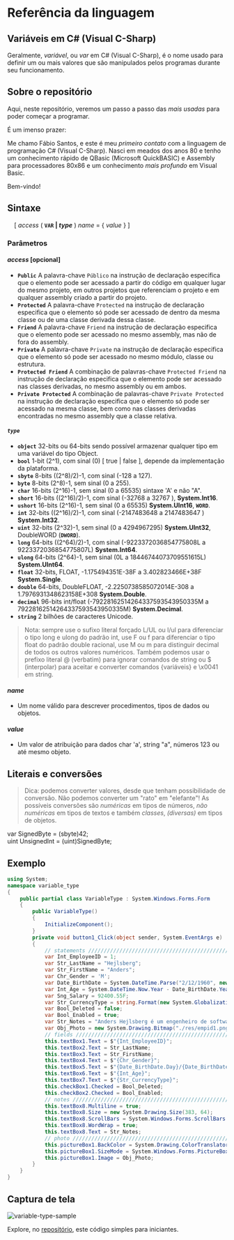 # Referência da linguagem

## Variáveis em C# (Visual C-Sharp)

Geralmente, _variável_, ou _var_ em C# (Visual C-Sharp), é o nome usado para definir um ou mais valores que são manipulados pelos programas durante seu funcionamento.

## Sobre o repositório

Aqui, neste repositório, veremos um passo a passo das _mais usadas_ para poder começar a programar.

É um imenso prazer:

Me chamo Fábio Santos, e este é meu _primeiro contato_ com a linguagem de programação C# (Visual C-Sharp). Nasci em meados dos anos 80 e tenho um conhecimento rápido de QBasic (Microsoft QuickBASIC) e Assembly para processadores 80x86 e um conhecimento _mais profundo_ em Visual Basic.

Bem-vindo!

## Sintaxe

&nbsp;&nbsp;&nbsp;&nbsp;[ _access_ ( **`VAR` | _type_** ) _name_ = { _value_ } ]

### Parâmetros

#### _access_ [opcional]

   + **`Public`** A palavra-chave `Público` na instrução de declaração especifica que o elemento pode ser acessado a partir do código em qualquer lugar do mesmo projeto, em outros projetos que referenciam o projeto e em qualquer assembly criado a partir do projeto.
   + **`Protected`** A palavra-chave `Protected` na instrução de declaração especifica que o elemento só pode ser acessado de dentro da mesma classe ou de uma classe derivada dessa classe.
   + **`Friend`** A palavra-chave `Friend` na instrução de declaração especifica que o elemento pode ser acessado no mesmo assembly, mas não de fora do assembly.
   + **`Private`** A palavra-chave `Private` na instrução de declaração especifica que o elemento só pode ser acessado no mesmo módulo, classe ou estrutura.
   + **`Protected Friend`** A combinação de palavras-chave `Protected Friend` na instrução de declaração especifica que o elemento pode ser acessado nas classes derivadas, no mesmo assembly ou em ambos.
   + **`Private Protected`** A combinação de palavras-chave `Private Protected` na instrução de declaração especifica que o elemento só pode ser acessado na mesma classe, bem como nas classes derivadas encontradas no mesmo assembly que a classe relativa.

#### _`type`_

+ **`object`** 32-bits ou 64-bits sendo possível armazenar qualquer tipo em uma variável do tipo Object.
+ **`bool`** 1-bit  (2^1), com sinal (0) [ true | false ], depende da implementação da plataforma.
+ **`sbyte`** 8-bits ((2^8)/2)-1, com sinal (-128 a 127).
+ **`byte`** 8-bits (2^8)-1, sem sinal (0 a 255).
+ **`char`** 16-bits (2^16)-1, sem sinal (0 a 65535) sintaxe 'A' e não "A".
+ **`short`** 16-bits ((2^16)/2)-1, com sinal (-32768 a 32767 ), **System.Int16**.
+ **`ushort`** 16-bits (2^16)-1, sem sinal (0 a 65535) **System.UInt16**, **`WORD`**.
+ **`int`** 32-bits ((2^16)/2)-1, com sinal (-2147483648 a 2147483647 ) **System.Int32**.
+ **`uint`** 32-bits (2^32)-1, sem sinal (0 a 4294967295) **System.UInt32**, DoubleWORD (**`DWORD`**).
+ **`long`** 64-bits ((2^64)/2)-1, com sinal (-9223372036854775808L a 9223372036854775807L) **System.Int64**.
+ **`ulong`** 64-bits (2^64)-1, sem sinal (0L a 18446744073709551615L) **System.UInt64**.
+ **`float`** 32-bits, FLOAT, -1.175494351E-38F a 3.402823466E+38F **System.Single**.
+ **`double`** 64-bits, DoubleFLOAT, -2.2250738585072014E-308 a 1.7976931348623158E+308 **System.Double**.
+ **`decimal`** 96-bits  int/float (-79228162514264337593543950335M a 79228162514264337593543950335M) **System.Decimal**.
+ **`string`** 2 bilhões de caracteres Unicode.

> Nota: sempre use o sufixo literal forçado L/UL ou l/ul para diferenciar o tipo long e ulong do padrão int, use F ou f para diferenciar o tipo float do padrão double racional, use M ou m para distinguir decimal de todos os outros valores numéricos. Também podemos usar o prefixo literal @ (verbatim) para ignorar comandos de string ou $ (interpolar) para aceitar e converter  comandos {variáveis} e \x0041 em string.

#### _name_

+ Um nome válido para descrever procedimentos, tipos de dados ou objetos.

#### _value_

+ Um valor de atribuição para dados char 'a', string "a", números 123 ou até mesmo objeto.

## Literais e conversões

> Dica: podemos converter valores, desde que tenham possibilidade de conversão. Não podemos converter um "rato" em "elefante"! As possíveis conversões são _numéricas_ em tipos de números, _não numéricas_ em tipos de textos e também _classes_, _(diversas)_ em tipos de objetos.

var SignedByte = (sbyte)42;<br>
uint UnsignedInt = (uint)SignedByte;

## Exemplo
```cs
using System;
namespace variable_type
{
    public partial class VariableType : System.Windows.Forms.Form
    {
        public VariableType()
        {
            InitializeComponent();
        }
        private void button1_Click(object sender, System.EventArgs e)
        {
            // statements //////////////////////////////////////////////////////////////
            var Int_EmployeeID = 1;
            var Str_LastName = "Hejlsberg";
            var Str_FirstName = "Anders";
            var Chr_Gender = 'M';
            var Date_BirthDate = System.DateTime.Parse("2/12/1960", new System.Globalization.CultureInfo("pt-BR"));
            var Int_Age = System.DateTime.Now.Year - Date_BirthDate.Year; // metadados
            var Sng_Salary = 92400.55F;
            var Str_CurrencyType = string.Format(new System.Globalization.CultureInfo("pt-BR"), "{0:C}", Sng_Salary); // metadados
            var Bool_Deleted = false;
            var Bool_Enabled = true;
            var Str_Notes = "Anders Hejlsberg é um engenheiro de software dinamarquês que ganhou prestígio pelo desenvolvimento do Delphi e Turbo Pascal na Borland e a plataforma .NET após ter migrado para a Microsoft. Projetista Chefe da linguagem C#.";
            var Obj_Photo = new System.Drawing.Bitmap("./res/empid1.png", true);
            // fields //////////////////////////////////////////////////////////////////
            this.textBox1.Text = $"{Int_EmployeeID}";
            this.textBox2.Text = Str_LastName;
            this.textBox3.Text = Str_FirstName;
            this.textBox4.Text = $"{Chr_Gender}";
            this.textBox5.Text = $"{Date_BirthDate.Day}/{Date_BirthDate.Month}/{Date_BirthDate.Year}";
            this.textBox6.Text = $"{Int_Age}";
            this.textBox7.Text = $"{Str_CurrencyType}";
            this.checkBox1.Checked = Bool_Deleted;
            this.checkBox2.Checked = Bool_Enabled;
            // notes ///////////////////////////////////////////////////////////////////
            this.textBox8.Multiline = true;
            this.textBox8.Size = new System.Drawing.Size(383, 64);
            this.textBox8.ScrollBars = System.Windows.Forms.ScrollBars.Both;
            this.textBox8.WordWrap = true;
            this.textBox8.Text = Str_Notes;
            // photo ///////////////////////////////////////////////////////////////////
            this.pictureBox1.BackColor = System.Drawing.ColorTranslator.FromHtml("#000000");
            this.pictureBox1.SizeMode = System.Windows.Forms.PictureBoxSizeMode.Zoom;
            this.pictureBox1.Image = Obj_Photo;
        }
    }
}
```

## Captura de tela

![variable-type-sample](https://github.com/fabasapro/variable-type/blob/main/screenshot/variable-type.png)

Explore, no [repositório](https://github.com/fabasapro/variable-type/tree/main), este código simples para iniciantes.
